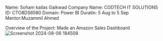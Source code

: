 Name: Soham kailas Gaikwad
Company Name: CODTECH IT SOLUTIONS
ID: CTO8DS6580
Domain: Power BI
Duratin: 5 Aug to 5 Sep
Mentor:Muzammil Ahmed

Overview of the Project:
Made an Amazon Sales Dashboard
![Screenshot 2024-08-06 184508](https://github.com/user-attachments/assets/6572e6a7-2d8f-41f9-a693-bdc1398ce0fe)
